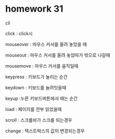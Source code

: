 # homework 31

cli


click : click시

mouseover : 마우스 커서를 올려 놓았을 때

mouseout : 마우스 커서를 올려 놓았따가 밖으로 나갈때

mousemove : 마우스 커서를 움직일때

keypress : 키보드가 눌리는 순간

keydown : 키보드를 눌려잇을때

keyup :누른 키보드버튼에서 때는 순간

load :  페이지를 전부 읽었을때

scroll : 스크롤바가 스크롤 되는경우

change : 텍스트박스의 값이 변경되는경우
